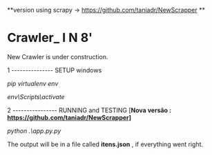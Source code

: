 **version using scrapy -> https://github.com/taniadr/NewScrapper ** 

# Crawler_ I N 8'

New Crawler is under construction.

1 --------------- SETUP windows

*pip virtualenv env*

*env\Scripts\activate*

2 ---------------- RUNNING and TESTING [**Nova versão : https://github.com/taniadr/NewScrapper]**

*python .\app.py.py*
 
The output will be in a file called **itens.json** , if everything went right.
